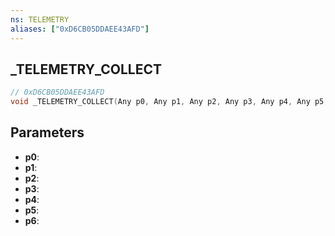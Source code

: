 ```yaml
---
ns: TELEMETRY
aliases: ["0xD6CB05DDAEE43AFD"]
---
```

## _TELEMETRY_COLLECT

```c
// 0xD6CB05DDAEE43AFD
void _TELEMETRY_COLLECT(Any p0, Any p1, Any p2, Any p3, Any p4, Any p5, Any p6);
```

## Parameters
* **p0**:
* **p1**:
* **p2**:
* **p3**:
* **p4**:
* **p5**:
* **p6**:
